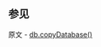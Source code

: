 ## 参见

原文 - [db.copyDatabase()]( https://docs.mongodb.com/manual/reference/method/db.copyDatabase/ )

